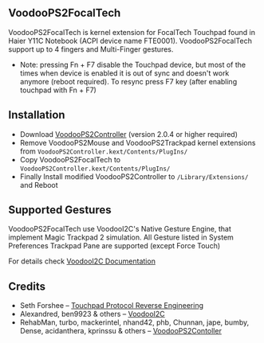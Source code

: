 
## VoodooPS2FocalTech

VoodooPS2FocalTech is kernel extension for FocalTech Touchpad found in Haier Y11C Notebook (ACPI device name FTE0001). VoodooPS2FocalTech support up to 4 fingers and Multi-Finger  gestures. 

* Note: pressing Fn + F7  disable the Touchpad device, but most of the times when device is enabled it is out of sync and doesn't work anymore (reboot required). To resync press F7 key (after enabling touchpad with Fn + F7)

## Installation
* Download [VoodooPS2Controller](https://github.com/acidanthera/VoodooPS2) (version 2.0.4 or higher required)
* Remove VoodooPS2Mouse and VoodooPS2Trackpad kernel extensions from `VoodooPS2Controller.kext/Contents/PlugIns/`
* Copy VoodooPS2FocalTech to `VoodooPS2Controller.kext/Contents/PlugIns/`
* Finally Install modified VoodooPS2Controller to `/Library/Extensions/` and Reboot
  
## Supported Gestures

VoodooPS2FocalTech use VoodooI2C's Native Gesture Engine, that implement Magic Trackpad 2 simulation. All Gesture listed in System Preferences Trackpad Pane are supported (except Force Touch)

For details check [VoodooI2C Documentation](https://voodooi2c.github.io/#Supported%20Gestures/Supported%20Gestures)

## Credits

* Seth Forshee – [Touchpad Protocol Reverse Engineering](http://www.forshee.me/2011/11/18/touchpad-protocol-reverse-engineering.html)
* Alexandred, ben9923 & others – [VoodooI2C](https://github.com/alexandred/VoodooI2C)
* RehabMan, turbo, mackerintel, nhand42, phb, Chunnan, jape, bumby, Dense, acidanthera, kprinssu & others – [VoodooPS2Contoller](https://github.com/acidanthera/VoodooPS2)
